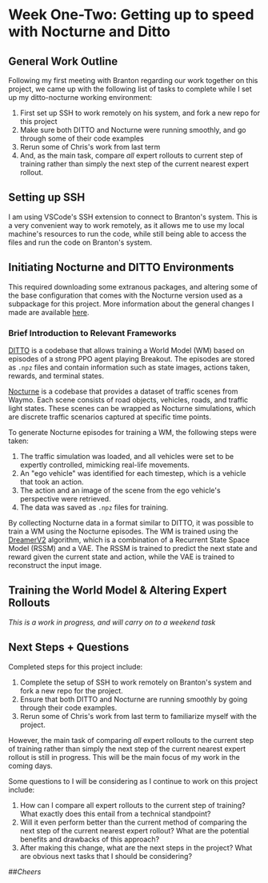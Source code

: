# Week One-Two: Getting up to speed with Nocturne and Ditto

## General Work Outline

Following my first meeting with Branton regarding our work together on this project, we came up with the following list of tasks to complete while I set up my ditto-nocturne working environment:

1. First set up SSH to work remotely on his system, and fork a new repo for this project
2. Make sure both DITTO and Nocturne were running smoothly, and go through some of their code examples
3. Rerun some of Chris's work from last term
4. And, as the main task, compare *all* expert rollouts to current step of training rather than simply the next step of the current nearest expert rollout.

## Setting up SSH 

I am using VSCode's SSH extension to connect to Branton's system. This is a very convenient way to work remotely, as it allows me to use my local machine's resources to run the code, while still being able to access the files and run the code on Branton's system.

## Initiating Nocturne and DITTO Environments

This required downloading some extranous packages, and altering some of the base configuration that comes with the Nocturne version used as a subpackage for this project. More information about the general changes I made are available [here](https://github.com/DJRGVC/ditto-nocturne/blob/main/reports/Installation/tips.md).

### Brief Introduction to Relevant Frameworks

[DITTO](https://github.com/brantondemoss/DITTO) is a codebase that allows training a World Model (WM) based on episodes of a strong PPO agent playing Breakout. The episodes are stored as `.npz` files and contain information such as state images, actions taken, rewards, and terminal states.

[Nocturne](https://github.com/facebookresearch/nocturne) is a codebase that provides a dataset of traffic scenes from Waymo. Each scene consists of road objects, vehicles, roads, and traffic light states. These scenes can be wrapped as Nocturne simulations, which are discrete traffic scenarios captured at specific time points.

To generate Nocturne episodes for training a WM, the following steps were taken:
1. The traffic simulation was loaded, and all vehicles were set to be expertly controlled, mimicking real-life movements.
2. An "ego vehicle" was identified for each timestep, which is a vehicle that took an action.
3. The action and an image of the scene from the ego vehicle's perspective were retrieved.
4. The data was saved as `.npz` files for training.

By collecting Nocturne data in a format similar to DITTO, it was possible to train a WM using the Nocturne episodes. The WM is trained using the [DreamerV2](https://arxiv.org/abs/2010.02193) algorithm, which is a combination of a Recurrent State Space Model (RSSM) and a VAE. The RSSM is trained to predict the next state and reward given the current state and action, while the VAE is trained to reconstruct the input image.

## Training the World Model & Altering Expert Rollouts

*This is a work in progress, and will carry on to a weekend task*

## Next Steps + Questions

Completed steps for this project include:

1. Complete the setup of SSH to work remotely on Branton's system and fork a new repo for the project.
2. Ensure that both DITTO and Nocturne are running smoothly by going through their code examples.
3. Rerun some of Chris's work from last term to familiarize myself with the project.

However, the main task of comparing *all* expert rollouts to the current step of training rather than simply the next step of the current nearest expert rollout is still in progress. This will be the main focus of my work in the coming days.

Some questions to I will be considering as I continue to work on this project include:

1. How can I compare all expert rollouts to the current step of training? What exactly does this entail from a technical standpoint?
2. Will it even perform better than the current method of comparing the next step of the current nearest expert rollout? What are the potential benefits and drawbacks of this approach?
3. After making this change, what are the next steps in the project? What are obvious next tasks that I should be considering?

##*Cheers*
